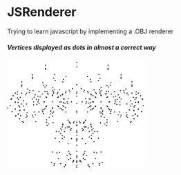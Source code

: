 # JSRenderer
Trying to learn javascript by implementing a .OBJ renderer

##### Vertices displayed as dots in almost a correct way
<kbd>
  <img src="assets/progress1.png" width="320">
</kbd>
